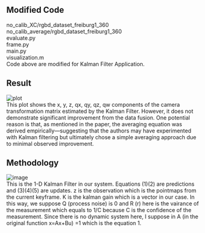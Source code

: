 ## Modified Code
no_calib_XC/rgbd_dataset_freiburg1_360<br/>
no_calib_average/rgbd_dataset_freiburg1_360<br/>
evaluate.py<br/>
frame.py<br/>
main.py<br/>
visualization.m<br/>
Code above are modified for Kalman Filter Application.

## Result
![plot](https://github.com/user-attachments/assets/c127cd9a-0fee-4b74-a042-2155fc5fc84e)<br/>
This plot shows the x, y, z, qx, qy, qz, qw components of the camera transformation matrix estimated by the Kalman Filter. However, it does not demonstrate significant improvement from the data fusion. One potential reason is that, as mentioned in the paper, the averaging equation was derived empirically—suggesting that the authors may have experimented with Kalman filtering but ultimately chose a simple averaging approach due to minimal observed improvement.

## Methodology
![image](https://github.com/user-attachments/assets/a190f80c-2464-4949-bbf8-265c86fe9304)<br/>
This is the 1-D Kalman Filter in our system. Equations (1)(2) are predictions and (3)(4)(5) are updates. z is the observation which is the pointmaps from the current keyframe. K is the kalman gain which is a vector in our case. In this way, we suppose Q (process noise) is 0 and R (r) here is the vairance of the measurement which equals to 1/C because C is the confidence of the measurement. Since there is no dynamic system here, I suppose in A (in the original function x=Ax+Bu) =1 which is the equation 1.
